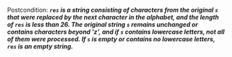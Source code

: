 Postcondition: ***`res` is a string consisting of characters from the original `s` that were replaced by the next character in the alphabet, and the length of `res` is less than 26. The original string `s` remains unchanged or contains characters beyond 'z', and if `s` contains lowercase letters, not all of them were processed. If `s` is empty or contains no lowercase letters, `res` is an empty string.***